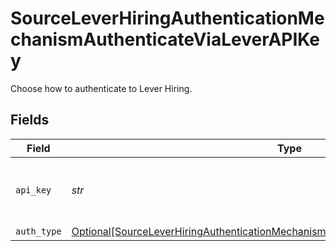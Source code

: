 # SourceLeverHiringAuthenticationMechanismAuthenticateViaLeverAPIKey

Choose how to authenticate to Lever Hiring.


## Fields

| Field                                                                                                                                                                                     | Type                                                                                                                                                                                      | Required                                                                                                                                                                                  | Description                                                                                                                                                                               |
| ----------------------------------------------------------------------------------------------------------------------------------------------------------------------------------------- | ----------------------------------------------------------------------------------------------------------------------------------------------------------------------------------------- | ----------------------------------------------------------------------------------------------------------------------------------------------------------------------------------------- | ----------------------------------------------------------------------------------------------------------------------------------------------------------------------------------------- |
| `api_key`                                                                                                                                                                                 | *str*                                                                                                                                                                                     | :heavy_check_mark:                                                                                                                                                                        | The Api Key of your Lever Hiring account.                                                                                                                                                 |
| `auth_type`                                                                                                                                                                               | [Optional[SourceLeverHiringAuthenticationMechanismAuthenticateViaLeverAPIKeyAuthType]](../../models/shared/sourceleverhiringauthenticationmechanismauthenticatevialeverapikeyauthtype.md) | :heavy_minus_sign:                                                                                                                                                                        | N/A                                                                                                                                                                                       |